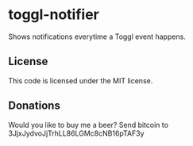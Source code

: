toggl-notifier
==============
Shows notifications everytime a Toggl event happens.

## License
This code is licensed under the MIT license.

## Donations
Would you like to buy me a beer? Send bitcoin to 3JjxJydvoJjTrhLL86LGMc8cNB16pTAF3y
